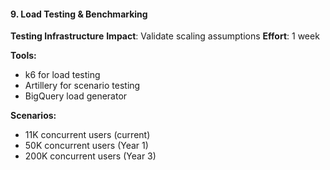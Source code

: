 #### 9. Load Testing & Benchmarking

**Testing Infrastructure**
**Impact**: Validate scaling assumptions
**Effort**: 1 week

**Tools:**

- k6 for load testing
- Artillery for scenario testing
- BigQuery load generator

**Scenarios:**

- 11K concurrent users (current)
- 50K concurrent users (Year 1)
- 200K concurrent users (Year 3)
